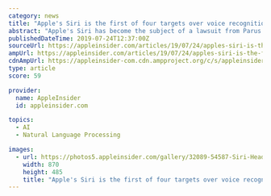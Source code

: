 ```yaml
---
category: news
title: "Apple's Siri is the first of four targets over voice recognition technology"
abstract: "Apple's Siri has become the subject of a lawsuit from Parus Holdings, alleging the virtual assistant infringes on a pair of patents relating to the use of voice to browse for data, with ..."
publishedDateTime: 2019-07-24T12:37:00Z
sourceUrl: https://appleinsider.com/articles/19/07/24/apples-siri-is-the-first-of-four-targets-over-voice-recognition-technology
ampUrl: https://appleinsider.com/articles/19/07/24/apples-siri-is-the-first-of-four-targets-over-voice-recognition-technology/amp/
cdnAmpUrl: https://appleinsider-com.cdn.ampproject.org/c/s/appleinsider.com/articles/19/07/24/apples-siri-is-the-first-of-four-targets-over-voice-recognition-technology/amp/
type: article
score: 59

provider:
  name: AppleInsider
  id: appleinsider.com

topics:
  - AI
  - Natural Language Processing

images:
  - url: https://photos5.appleinsider.com/gallery/32089-54587-Siri-Header-xl.jpg
    width: 870
    height: 485
    title: "Apple's Siri is the first of four targets over voice recognition technology"
---
```

